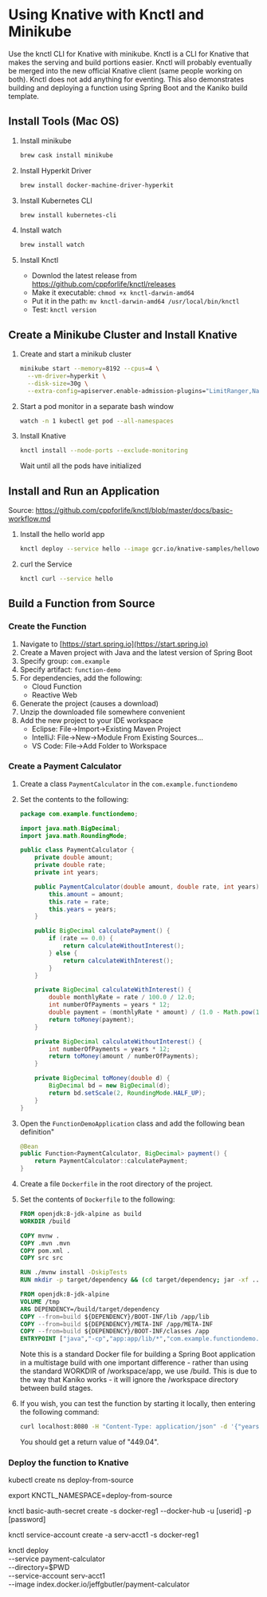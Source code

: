 # Using Knative with Knctl and Minikube

Use the knctl CLI for Knative with minikube. Knctl is a CLI for Knative that makes the serving and build portions easier. Knctl will probably eventually be merged into the new official Knative client (same people working on both). Knctl does not add anything for eventing. This also demonstrates building and deploying a function using Spring Boot and the Kaniko build template.

## Install Tools (Mac OS)

1. Install minikube

    ```bash
    brew cask install minikube
    ```

1. Install Hyperkit Driver

    ```bash
    brew install docker-machine-driver-hyperkit
    ```

1. Install Kubernetes CLI

    ```bash
    brew install kubernetes-cli
    ```

1. Install watch

    ```bash
    brew install watch
    ```

1. Install Knctl

    - Downlod the latest release from https://github.com/cppforlife/knctl/releases
    - Make it executable: `chmod +x knctl-darwin-amd64`
    - Put it in the path: `mv knctl-darwin-amd64 /usr/local/bin/knctl`
    - Test: `knctl version`

## Create a Minikube Cluster and Install Knative

1. Create and start a minikub cluster
    ```bash
    minikube start --memory=8192 --cpus=4 \
      --vm-driver=hyperkit \
      --disk-size=30g \
      --extra-config=apiserver.enable-admission-plugins="LimitRanger,NamespaceExists,NamespaceLifecycle,ResourceQuota,ServiceAccount,DefaultStorageClass,MutatingAdmissionWebhook"
    ```

1. Start a pod monitor in a separate bash window

    ```bash
    watch -n 1 kubectl get pod --all-namespaces
    ```

1. Install Knative

    ```bash
    knctl install --node-ports --exclude-monitoring
    ```

    Wait until all the pods have initialized

## Install and Run an Application

Source: https://github.com/cppforlife/knctl/blob/master/docs/basic-workflow.md

1. Install the hello world app

    ```bash
    knctl deploy --service hello --image gcr.io/knative-samples/helloworld-go --env TARGET='Go Sample V1'
    ```

1. curl the Service

    ```bash
    knctl curl --service hello
    ```

## Build a Function from Source

### Create the Function

1. Navigate to [https://start.spring.io](https://start.spring.io)
1. Create a Maven project with Java and the latest version of Spring Boot
1. Specify group: `com.example`
1. Specify artifact: `function-demo`
1. For dependencies, add the following:
    - Cloud Function
    - Reactive Web
1. Generate the project (causes a download)
1. Unzip the downloaded file somewhere convenient
1. Add the new project to your IDE workspace
    - Eclipse: File->Import->Existing Maven Project
    - IntelliJ: File->New->Module From Existing Sources...
    - VS Code: File->Add Folder to Workspace

### Create a Payment Calculator

1. Create a class `PaymentCalculator` in the `com.example.functiondemo`
1. Set the contents to the following:

    ```java
    package com.example.functiondemo;

    import java.math.BigDecimal;
    import java.math.RoundingMode;

    public class PaymentCalculator {
        private double amount;
        private double rate;
        private int years;

        public PaymentCalculator(double amount, double rate, int years) {
            this.amount = amount;
            this.rate = rate;
            this.years = years;
        }

        public BigDecimal calculatePayment() {
            if (rate == 0.0) {
                return calculateWithoutInterest();
            } else {
                return calculateWithInterest();
            }
        }

        private BigDecimal calculateWithInterest() {
            double monthlyRate = rate / 100.0 / 12.0;
            int numberOfPayments = years * 12;
            double payment = (monthlyRate * amount) / (1.0 - Math.pow(1.0 + monthlyRate, -numberOfPayments));
            return toMoney(payment);
        }

        private BigDecimal calculateWithoutInterest() {
            int numberOfPayments = years * 12;
            return toMoney(amount / numberOfPayments);
        }

        private BigDecimal toMoney(double d) {
            BigDecimal bd = new BigDecimal(d);
            return bd.setScale(2, RoundingMode.HALF_UP);
        }
    }
    ```

1. Open the `FunctionDemoApplication` class and add the following bean definition"

    ```java
    @Bean
    public Function<PaymentCalculator, BigDecimal> payment() {
        return PaymentCalculator::calculatePayment;
    }
    ```

1. Create a file `Dockerfile` in the root directory of the project.
1. Set the contents of `Dockerfile` to the following:

    ```dockerfile
    FROM openjdk:8-jdk-alpine as build
    WORKDIR /build

    COPY mvnw .
    COPY .mvn .mvn
    COPY pom.xml .
    COPY src src

    RUN ./mvnw install -DskipTests
    RUN mkdir -p target/dependency && (cd target/dependency; jar -xf ../*.jar)

    FROM openjdk:8-jdk-alpine
    VOLUME /tmp
    ARG DEPENDENCY=/build/target/dependency
    COPY --from=build ${DEPENDENCY}/BOOT-INF/lib /app/lib
    COPY --from=build ${DEPENDENCY}/META-INF /app/META-INF
    COPY --from=build ${DEPENDENCY}/BOOT-INF/classes /app
    ENTRYPOINT ["java","-cp","app:app/lib/*","com.example.functiondemo.FunctionDemoApplication"]
    ```

    Note this is a standard Docker file for building a Spring Boot application in a multistage build with one important difference - rather than using the standard WORKDIR of /workspace/app, we use /build. This is due to the way that Kaniko works - it will ignore the /workspace directory between build stages.

1. If you wish, you can test the function by starting it locally, then entering the following command:

    ```bash
    curl localhost:8080 -H "Content-Type: application/json" -d '{"years":30, "amount":100000, "rate":3.5}' -w '\n'
    ```

    You should get a return value of "449.04".

### Deploy the function to Knative

kubectl create ns deploy-from-source

export KNCTL_NAMESPACE=deploy-from-source

knctl basic-auth-secret create -s docker-reg1 --docker-hub -u \[userid\] -p \[password\]

knctl service-account create -a serv-acct1 -s docker-reg1

knctl deploy \
    --service payment-calculator \
    --directory=$PWD \
    --service-account serv-acct1 \
    --image index.docker.io/jeffgbutler/payment-calculator
